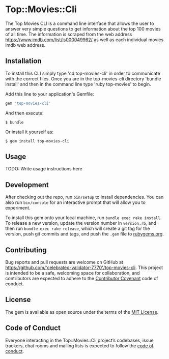 # Top::Movies::Cli

The Top Movies CLI is a command line interface that allows the user to answer very simple questions to get information about the top 100 movies of all time.  The information is scraped from the web address https://www.imdb.com/list/ls000049962/ as well as each individual movies imdb web address.

## Installation

To install this CLI simply type 'cd top-movies-cli' in order to communicate with the correct files.  Once you are in the top-movies-cli directory 'bundle install' and then in the command line type 'ruby top-movies' to begin.

Add this line to your application's Gemfile:

```ruby
gem 'top-movies-cli'
```

And then execute:

    $ bundle

Or install it yourself as:

    $ gem install top-movies-cli

## Usage

TODO: Write usage instructions here

## Development

After checking out the repo, run `bin/setup` to install dependencies. You can also run `bin/console` for an interactive prompt that will allow you to experiment.

To install this gem onto your local machine, run `bundle exec rake install`. To release a new version, update the version number in `version.rb`, and then run `bundle exec rake release`, which will create a git tag for the version, push git commits and tags, and push the `.gem` file to [rubygems.org](https://rubygems.org).

## Contributing

Bug reports and pull requests are welcome on GitHub at https://github.com/'celebrated-validator-7770'/top-movies-cli. This project is intended to be a safe, welcoming space for collaboration, and contributors are expected to adhere to the [Contributor Covenant](http://contributor-covenant.org) code of conduct.

## License

The gem is available as open source under the terms of the [MIT License](https://opensource.org/licenses/MIT).

## Code of Conduct

Everyone interacting in the Top::Movies::Cli project’s codebases, issue trackers, chat rooms and mailing lists is expected to follow the [code of conduct](https://github.com/'celebrated-validator-7770'/top-movies-cli/blob/master/CODE_OF_CONDUCT.md).
